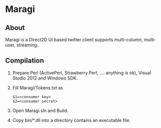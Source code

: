 # Maragi

## About

Maragi is a Direct2D UI based twitter client supports multi-column, multi-user, streaming.

## Compilation

1.  Prepare Perl (ActivePerl, Strawberry Perl, …. anything is ok), Visual Studio 2012 and Windows SDK.
2.  Fill Maragi/Tokens.txt as

        $1=<consumer key>
        $2=<consumer secret>

3.  Open Maragi.sln and Build.
4.  Copy bin<platform bits>/*.dll into a directory contains an executable file.